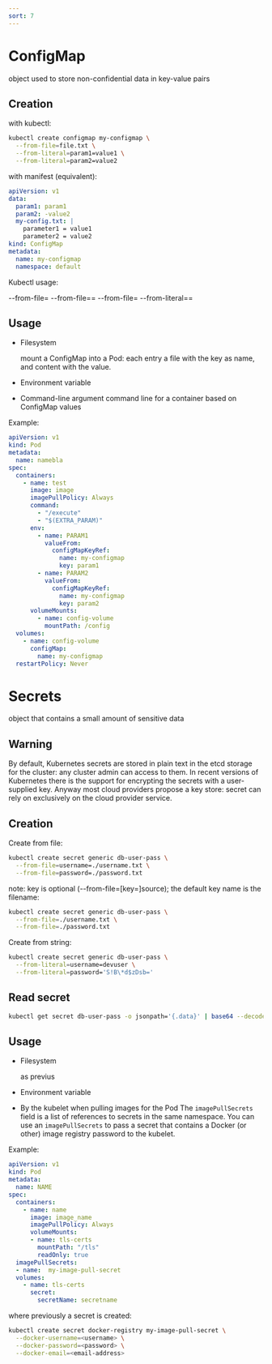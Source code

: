 ```yaml
---
sort: 7
---
```


# ConfigMap

object used to store non-confidential data in key-value pairs



## Creation

with kubectl:

```bash
kubectl create configmap my-configmap \
  --from-file=file.txt \
  --from-literal=param1=value1 \
  --from-literal=param2=value2
```

with manifest (equivalent):

```yaml
apiVersion: v1
data:
  param1: param1
  param2: -value2
  my-config.txt: |
    parameter1 = value1
    parameter2 = value2
kind: ConfigMap
metadata:
  name: my-configmap
  namespace: default
```



Kubectl usage:

--from-file=<filename>
--from-file=<key>=<filename>
--from-file=<directory>
--from-literal=<key>=<value>



## Usage

- Filesystem

  mount a ConfigMap into a Pod: each entry a file with the key as name, and content with the value.

- Environment variable
- Command-line argument
  command line for a container based on ConfigMap values

Example:

```yaml
apiVersion: v1
kind: Pod
metadata:
  name: namebla
spec:
  containers:
    - name: test
      image: image
      imagePullPolicy: Always
      command:
        - "/execute"
        - "$(EXTRA_PARAM)"
      env:
        - name: PARAM1
          valueFrom:
            configMapKeyRef:
              name: my-configmap
              key: param1
        - name: PARAM2
          valueFrom:
            configMapKeyRef:
              name: my-configmap
              key: param2
      volumeMounts:
        - name: config-volume
          mountPath: /config
  volumes:
    - name: config-volume
      configMap:
        name: my-configmap
  restartPolicy: Never
```


# Secrets

object that contains a small amount of sensitive data

## Warning

By default, Kubernetes secrets are stored in plain text in the etcd storage for the cluster: any cluster admin can access to them. In recent versions of Kubernetes there is the support for encrypting the secrets with a user-supplied key. Anyway most cloud providers propose a key store: secret can rely on exclusively on the cloud provider service.

## Creation

Create from file:

```bash
kubectl create secret generic db-user-pass \
  --from-file=username=./username.txt \
  --from-file=password=./password.txt
```

note: key is optional (--from-file=[key=]source); the default key name is the filename:

```bash
kubectl create secret generic db-user-pass \
  --from-file=./username.txt \
  --from-file=./password.txt
```

Create from string:

```bash
kubectl create secret generic db-user-pass \
  --from-literal=username=devuser \
  --from-literal=password='S!B\*d$zDsb='
```



## Read secret

```bash
kubectl get secret db-user-pass -o jsonpath='{.data}' | base64 --decode
```

## Usage

- Filesystem

  as previus

- Environment variable

- By the kubelet when pulling images for the Pod
  The `imagePullSecrets` field is a list of references to secrets in the same namespace. You can use an `imagePullSecrets` to pass a secret that contains a Docker (or other) image registry password to the kubelet. 

Example:

```yaml
apiVersion: v1
kind: Pod
metadata:
  name: NAME
spec:
  containers:
    - name: name
      image: image_name
      imagePullPolicy: Always
      volumeMounts:
      - name: tls-certs
        mountPath: "/tls"
        readOnly: true
  imagePullSecrets:
  - name:  my-image-pull-secret
  volumes:
    - name: tls-certs
      secret:
        secretName: secretname
```

where previously a secret is created:

```bash
kubectl create secret docker-registry my-image-pull-secret \
  --docker-username=<username> \
  --docker-password=<password> \
  --docker-email=<email-address>
```

